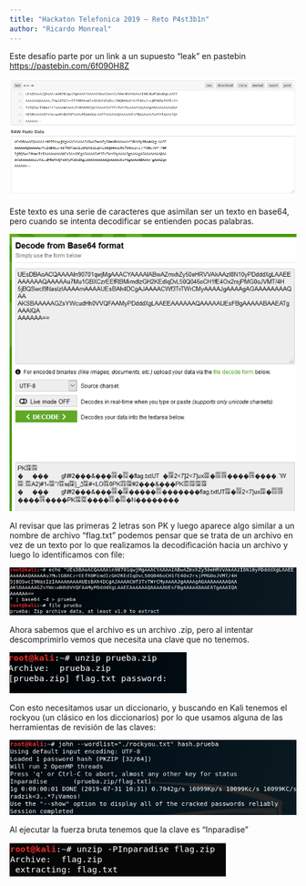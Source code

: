 ```yaml
---
title: "Hackaton Telefonica 2019 – Reto P4st3b1n"
author: "Ricardo Monreal"
---
```


Este desafío parte por un link a un supuesto “leak” en pastebin https://pastebin.com/6f090H8Z

![Paste Bin 1](/assets/images/post/2019/paste1.png)

Este texto es una serie de caracteres que asimilan ser un texto en base64, pero cuando se intenta decodificar se entienden pocas palabras.

![Paste Bin 2](/assets/images/post/2019/paste2.png)

Al revisar que las primeras 2 letras son PK y luego aparece algo similar a un nombre de archivo “flag.txt” podemos pensar que se trata de un archivo en vez de un texto por lo que realizamos la decodificación hacia un archivo y luego lo identificamos con file:

![Paste Bin 3](/assets/images/post/2019/paste3.png)

Ahora sabemos que el archivo es un archivo .zip, pero al intentar descomprimirlo vemos que necesita una clave que no tenemos.

![Paste Bin 4](/assets/images/post/2019/paste4.png)

Con esto necesitamos usar un diccionario, y buscando en Kali tenemos el rockyou (un clásico en los diccionarios) por lo que usamos alguna de las herramientas de revisión de las claves:

![Paste Bin 5](/assets/images/post/2019/paste5.png)

Al ejecutar la fuerza bruta tenemos que la clave es “Inparadise”

![Paste Bin 6](/assets/images/post/2019/paste6.png)

